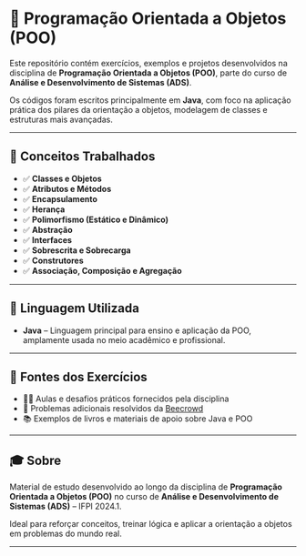 # 🧱 Programação Orientada a Objetos (POO)

Este repositório contém exercícios, exemplos e projetos desenvolvidos na disciplina de **Programação Orientada a Objetos (POO)**, parte do curso de **Análise e Desenvolvimento de Sistemas (ADS)**.

Os códigos foram escritos principalmente em **Java**, com foco na aplicação prática dos pilares da orientação a objetos, modelagem de classes e estruturas mais avançadas.

---

## 🧩 Conceitos Trabalhados

- ✅ **Classes e Objetos**
- ✅ **Atributos e Métodos**
- ✅ **Encapsulamento**
- ✅ **Herança**
- ✅ **Polimorfismo (Estático e Dinâmico)**
- ✅ **Abstração**
- ✅ **Interfaces**
- ✅ **Sobrescrita e Sobrecarga**
- ✅ **Construtores**
- ✅ **Associação, Composição e Agregação**

---

## 🚀 Linguagem Utilizada

- **Java** – Linguagem principal para ensino e aplicação da POO, amplamente usada no meio acadêmico e profissional.

---

## 🧪 Fontes dos Exercícios

- 👨‍🏫 Aulas e desafios práticos fornecidos pela disciplina
- 🔢 Problemas adicionais resolvidos da [Beecrowd](https://www.beecrowd.com.br/)
- 📚 Exemplos de livros e materiais de apoio sobre Java e POO

---

## 🎓 Sobre

Material de estudo desenvolvido ao longo da disciplina de **Programação Orientada a Objetos (POO)** no curso de **Análise e Desenvolvimento de Sistemas (ADS)** – IFPI 2024.1.

Ideal para reforçar conceitos, treinar lógica e aplicar a orientação a objetos em problemas do mundo real.

---
